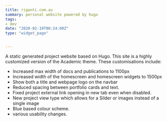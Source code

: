 ```yaml
---
title: riganti.com.au
summary: personal website powered by hugo
tags:
- dev
date: "2020-02-19T00:24:00Z"
type: "widget_page" 


---
```


A static generated project website based on Hugo.
This site is a highly customized version of the Academic theme. These customisations include:
- Increased max width of docs and publications to 1100px
- Increased width of the homescreen and homescreen widgets to 1500px
- Show both a title and webpage logo on the navbar
- Reduced spacing between portfolio cards and text.
- Fixed project external link opening in new tab even when disabled.
- New project view type which allows for a Silder or images instead of a single image
- Blue based colour scheme.
- various usability changes.



